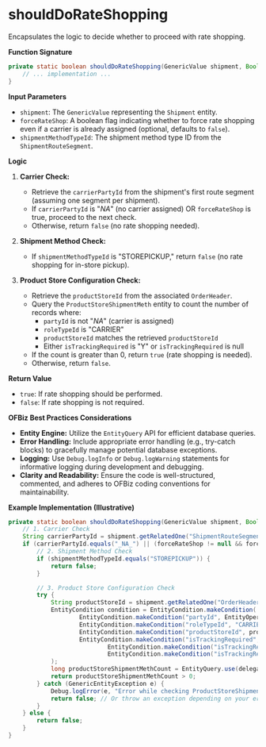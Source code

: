 # shouldDoRateShopping

Encapsulates the logic to decide whether to proceed with rate shopping.

**Function Signature**

```java
private static boolean shouldDoRateShopping(GenericValue shipment, Boolean forceRateShop, String shipmentMethodTypeId) {
    // ... implementation ...
}
```

**Input Parameters**

*   `shipment`: The `GenericValue` representing the `Shipment` entity.
*   `forceRateShop`: A boolean flag indicating whether to force rate shopping even if a carrier is already assigned (optional, defaults to `false`).
*   `shipmentMethodTypeId`: The shipment method type ID from the `ShipmentRouteSegment`.

**Logic**

1.  **Carrier Check:**
    *   Retrieve the `carrierPartyId` from the shipment's first route segment (assuming one segment per shipment).
    *   If `carrierPartyId` is "_NA_" (no carrier assigned) OR `forceRateShop` is true, proceed to the next check.
    *   Otherwise, return `false` (no rate shopping needed).

2.  **Shipment Method Check:**
    *   If `shipmentMethodTypeId` is "STOREPICKUP," return `false` (no rate shopping for in-store pickup).

3.  **Product Store Configuration Check:**
    *   Retrieve the `productStoreId` from the associated `OrderHeader`.
    *   Query the `ProductStoreShipmentMeth` entity to count the number of records where:
        *   `partyId` is not "_NA_" (carrier is assigned)
        *   `roleTypeId` is "CARRIER"
        *   `productStoreId` matches the retrieved `productStoreId`
        *   Either `isTrackingRequired` is "Y" or `isTrackingRequired` is null
    *   If the count is greater than 0, return `true` (rate shopping is needed).
    *   Otherwise, return `false`.

**Return Value**

*   `true`: If rate shopping should be performed.
*   `false`: If rate shopping is not required.

**OFBiz Best Practices Considerations**

*   **Entity Engine:** Utilize the `EntityQuery` API for efficient database queries.
*   **Error Handling:** Include appropriate error handling (e.g., try-catch blocks) to gracefully manage potential database exceptions.
*   **Logging:** Use `Debug.logInfo` or `Debug.logWarning` statements for informative logging during development and debugging.
*   **Clarity and Readability:** Ensure the code is well-structured, commented, and adheres to OFBiz coding conventions for maintainability.

**Example Implementation (Illustrative)**

```java
private static boolean shouldDoRateShopping(GenericValue shipment, Boolean forceRateShop, String shipmentMethodTypeId) {
    // 1. Carrier Check
    String carrierPartyId = shipment.getRelatedOne("ShipmentRouteSegment").getString("carrierPartyId");
    if (carrierPartyId.equals("_NA_") || (forceRateShop != null && forceRateShop)) {
        // 2. Shipment Method Check
        if (shipmentMethodTypeId.equals("STOREPICKUP")) {
            return false;
        }

        // 3. Product Store Configuration Check
        try {
            String productStoreId = shipment.getRelatedOne("OrderHeader").getString("productStoreId");
            EntityCondition condition = EntityCondition.makeCondition(
                    EntityCondition.makeCondition("partyId", EntityOperator.NOT_EQUAL, "_NA_"),
                    EntityCondition.makeCondition("roleTypeId", "CARRIER"),
                    EntityCondition.makeCondition("productStoreId", productStoreId),
                    EntityCondition.makeCondition("isTrackingRequired", EntityOperator.OR, 
                            EntityCondition.makeCondition("isTrackingRequired", "Y"),
                            EntityCondition.makeCondition("isTrackingRequired", null))
            );
            long productStoreShipmentMethCount = EntityQuery.use(delegator).from("ProductStoreShipmentMeth").where(condition).queryCount();
            return productStoreShipmentMethCount > 0;
        } catch (GenericEntityException e) {
            Debug.logError(e, "Error while checking ProductStoreShipmentMeth", MODULE);
            return false; // Or throw an exception depending on your error handling strategy
        }
    } else {
        return false;
    }
}
```

